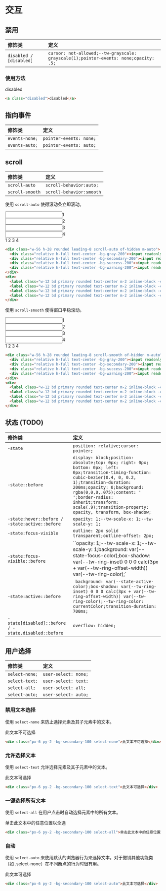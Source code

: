 # 交互

## 禁用

| 修饰类                  | 定义  |
|:----------------------- |:----- |
| `disabled / [disabled]` | `cursor: not-allowed;--tw-grayscale: grayscale(1);pointer-events: none;opacity: .5;` |

### 使用方法

<Example>
  <a class="disabled">disabled</a>
</Example>

```html
<a class="disabled">disabled</a>
```

## 指向事件

| 修饰类        | 定义  |
|:------------- |:----- |
| `events-none;`        | `pointer-events: none;` |
| `events-auto;`        | `pointer-events: auto;` |

## scroll

| 修饰类        | 定义  |
|:------------- |:----- |
| `scroll-auto`        | `scroll-behavior:auto;` |
| `scroll-smooth`        | `scroll-behavior:smooth` |

使用 `scroll-auto` 使得滚动条立即滚动。

<Example>
  <div class="w-56 h-28 rounded leading-8 scroll-auto of-hidden m-auto">
    <div class="relative h-full text-center -bg-gray-200"><input readonly id="one" class="absolute t-0 h-full p-0 m-0 w-12" />1</div>
    <div class="relative h-full text-center -bg-secondary-200"><input readonly id="two" class="absolute t-0 h-full p-0 m-0 w-12"/>2</div>
    <div class="relative h-full text-center -bg-success-200"><input readonly id="three" class="absolute t-0 h-full p-0 m-0 w-12"/>3</div>
    <div class="relative h-full text-center -bg-warning-200"><input readonly id="four" class="absolute t-0 h-full p-0 m-0 w-12"/>4</div>
  </div>
  <div>
    <label class="w-12 bd primary rounded text-center m-2 inline-block -cursor-pointer" for="one">1</label>
    <label class="w-12 bd primary rounded text-center m-2 inline-block -cursor-pointer" for="two">2</label>
    <label class="w-12 bd primary rounded text-center m-2 inline-block -cursor-pointer" for="three">3</label>
    <label class="w-12 bd primary rounded text-center m-2 inline-block -cursor-pointer" for="four">4</label>
  </div>
</Example>

```html
<div class="w-56 h-28 rounded leading-8 scroll-auto of-hidden m-auto">
  <div class="relative h-full text-center -bg-gray-200"><input readonly id="one" class="absolute t-0 h-full p-0 m-0 w-12" />1</div>
  <div class="relative h-full text-center -bg-secondary-200"><input readonly id="two" class="absolute t-0 h-full p-0 m-0 w-12"/>2</div>
  <div class="relative h-full text-center -bg-success-200"><input readonly id="three" class="absolute t-0 h-full p-0 m-0 w-12"/>3</div>
  <div class="relative h-full text-center -bg-warning-200"><input readonly id="four" class="absolute t-0 h-full p-0 m-0 w-12"/>4</div>
</div>
<div>
  <label class="w-12 bd primary rounded text-center m-2 inline-block -cursor-pointer" for="one">1</label>
  <label class="w-12 bd primary rounded text-center m-2 inline-block -cursor-pointer" for="two">2</label>
  <label class="w-12 bd primary rounded text-center m-2 inline-block -cursor-pointer" for="three">3</label>
  <label class="w-12 bd primary rounded text-center m-2 inline-block -cursor-pointer" for="four">4</label>
</div>
```
 
使用 `scroll-smooth` 使得窗口平稳滚动。

<Example>
  <div class="w-56 h-28 rounded leading-8 scroll-smooth of-hidden m-auto">
    <div class="relative h-full text-center -bg-gray-200"><input readonly id="smoothOne" class="absolute t-0 h-full p-0 m-0 w-12" />1</div>
    <div class="relative h-full text-center -bg-secondary-200"><input readonly id="smoothTwo" class="absolute t-0 h-full p-0 m-0 w-12"/>2</div>
    <div class="relative h-full text-center -bg-success-200"><input readonly id="smoothThree" class="absolute t-0 h-full p-0 m-0 w-12"/>3</div>
    <div class="relative h-full text-center -bg-warning-200"><input readonly id="smoothFour" class="absolute t-0 h-full p-0 m-0 w-12"/>4</div>
  </div>
  <div>
    <label class="w-12 bd primary rounded text-center m-2 inline-block -cursor-pointer" for="smoothOne">1</label>
    <label class="w-12 bd primary rounded text-center m-2 inline-block -cursor-pointer" for="smoothTwo">2</label>
    <label class="w-12 bd primary rounded text-center m-2 inline-block -cursor-pointer" for="smoothThree">3</label>
    <label class="w-12 bd primary rounded text-center m-2 inline-block -cursor-pointer" for="smoothFour">4</label>
  </div>
</Example>

```html
<div class="w-56 h-28 rounded leading-8 scroll-smooth of-hidden m-auto">
  <div class="relative h-full text-center -bg-gray-200"><input readonly id="smoothOne" class="absolute t-0 h-full p-0 m-0 w-12" />1</div>
  <div class="relative h-full text-center -bg-secondary-200"><input readonly id="smoothTwo" class="absolute t-0 h-full p-0 m-0 w-12"/>2</div>
  <div class="relative h-full text-center -bg-success-200"><input readonly id="smoothThree" class="absolute t-0 h-full p-0 m-0 w-12"/>3</div>
  <div class="relative h-full text-center -bg-warning-200"><input readonly id="smoothFour" class="absolute t-0 h-full p-0 m-0 w-12"/>4</div>
</div>
<div>
  <label class="w-12 bd primary rounded text-center m-2 inline-block -cursor-pointer" for="smoothOne">1</label>
  <label class="w-12 bd primary rounded text-center m-2 inline-block -cursor-pointer" for="smoothTwo">2</label>
  <label class="w-12 bd primary rounded text-center m-2 inline-block -cursor-pointer" for="smoothThree">3</label>
  <label class="w-12 bd primary rounded text-center m-2 inline-block -cursor-pointer" for="smoothFour">4</label>
</div>
```


## 状态 (TODO)   

| 修饰类        | 定义  |
|:------------- |:----- |
| `-state`        | `position: relative;cursor: pointer;` |
| `-state::before`        | `display: block;position: absolute;top: 0px; right: 0px; bottom: 0px; left: 0px;transition-timing-function: cubic-bezier(0.4, 0, 0.2, 1);transition-duration: 200ms;opacity: 0;background: rgba(0,0,0,.075);content: ' ';border-radius: inherit;transform: scale(.9);transition-property: opacity, transform, box-shadow;` |
| `-state:hover::before / -state:active::before`  | `opacity: 1;--tw-scale-x: 1;--tw-scale-y: 1;` |
| `-state:focus-visible` | `outline: 2px solid transparent;outline-offset: 2px;` |
| `-state:focus-visible::before` | ``opacity: 1;--tw-scale-x: 1;--tw-scale-y: 1;background: var(--state-focus-color);box-shadow: var(--tw-ring-inset) 0 0 0 calc(3px + var(--tw-ring-offset-width)) var(--tw-ring-color);` |
| `-state:active::before` | ` background: var(--state-active-color);box-shadow: var(--tw-ring-inset) 0 0 0 calc(3px + var(--tw-ring-offset-width)) var(--tw-ring-color);--tw-ring-color: currentColor;transition-duration: 700ms;` |
| `-state[disabled]::before / -state.disabled::before ` | `overflow: hidden;` |



## 用户选择

| 修饰类        | 定义  |
|:------------- |:----- |
| `select-none;`        | `user-select: none;` |
| `select-text;`        | `user-select: text;` |
| `select-all;`        | `user-select: all;` |
| `select-auto;`        | `user-select: auto;` |

### 禁用文本选择

使用 `select-none` 来防止选择元素及其子元素中的文本。

<Example>
  <div class="px-6 py-2 -bg-secondary-100 select-none">此文本不可选择</div>
</Example>

```html
<div class="px-6 py-2 -bg-secondary-100 select-none">此文本不可选择</div>
```

### 允许选择文本

使用 `select-text` 允许选择元素及其子元素中的文本。

<Example>
  <div class="px-6 py-2 -bg-secondary-100 select-text">此文本可选择</div>
</Example>

```html
<div class="px-6 py-2 -bg-secondary-100 select-text">此文本可选择</div>
```

### 一键选择所有文本

使用 `select-all` 在用户点击时自动选择元素中的所有文本。

<Example>
  <div class="px-6 py-2 -bg-secondary-100 select-all">单击此文本中的任意位置以全选</div>
</Example>

```html
<div class="px-6 py-2 -bg-secondary-100 select-all">单击此文本中的任意位置以全选</div>
```

### 自动

使用 `select-auto` 来使用默认的浏览器行为来选择文本。对于撤销其他功能类（如 .select-none）在不同断点的行为时很有用。

<Example>
  <div class="px-6 py-2 -bg-secondary-100 select-auto">此文本可选择</div>
</Example>

```html
<div class="px-6 py-2 -bg-secondary-100 select-auto">此文本可选择</div>
```